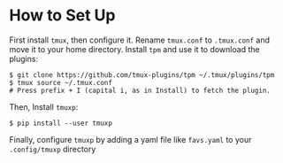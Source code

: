 # How to Set Up
First install `tmux`, then configure it. Rename `tmux.conf` to `.tmux.conf` and move it to your home directory. Install `tpm` and use it to download the plugins:
```
$ git clone https://github.com/tmux-plugins/tpm ~/.tmux/plugins/tpm
$ tmux source ~/.tmux.conf
# Press prefix + I (capital i, as in Install) to fetch the plugin.
```

Then, Install `tmuxp`:
```
$ pip install --user tmuxp

```

Finally, configure `tmuxp` by adding a yaml file like `favs.yaml` to your `.config/tmuxp` directory

